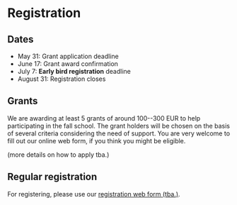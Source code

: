 # Registration

## Dates

+ May 31: Grant application deadline
+ June 17: Grant award confirmation 
+ July 7: **Early bird registration** deadline 
+ August 31: Registration closes


## Grants

We are awarding at least 5 grants of around 100--300 EUR to help
participating in the fall school. The grant holders will be chosen on
the basis of several criteria considering the need of support. You are
very welcome to fill out our online web form, if you think you might
be eligible.

(more details on how to apply tba.)


## Regular registration

For registering, please use our [registration web form (tba.)]().



